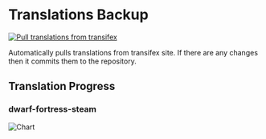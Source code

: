 # Translations Backup

[![Pull translations from transifex](https://github.com/dfint/translations-backup/actions/workflows/pull-translations.yml/badge.svg)](https://github.com/dfint/translations-backup/actions/workflows/pull-translations.yml)

Automatically pulls translations from transifex site. If there are any changes then it commits them to the repository.

## Translation Progress

### dwarf-fortress-steam

![Chart](https://quickchart.io/chart/render/sf-95d1ca18-24a2-49d4-b83a-cf06a2704516)
<!--
### dwarf-fortress

![Chart](https://quickchart.io/chart/render/sf-25e63fbd-60ec-42fd-bd60-011a0160fad6)
-->